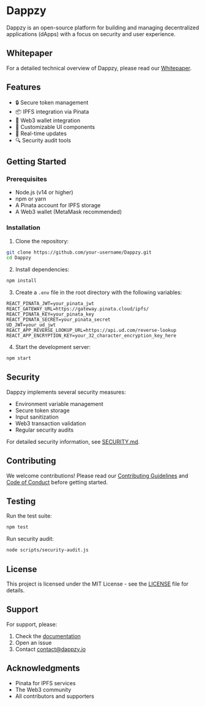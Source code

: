 # Dappzy

Dappzy is an open-source platform for building and managing decentralized applications (dApps) with a focus on security and user experience.

## Whitepaper

For a detailed technical overview of Dappzy, please read our [Whitepaper](WHITEPAPER.md).

## Features

- 🔒 Secure token management
- 📦 IPFS integration via Pinata
- 🔗 Web3 wallet integration
- 🎨 Customizable UI components
- 🔄 Real-time updates
- 🔍 Security audit tools

## Getting Started

### Prerequisites

- Node.js (v14 or higher)
- npm or yarn
- A Pinata account for IPFS storage
- A Web3 wallet (MetaMask recommended)

### Installation

1. Clone the repository:
```bash
git clone https://github.com/your-username/Dappzy.git
cd Dappzy
```

2. Install dependencies:
```bash
npm install
```

3. Create a `.env` file in the root directory with the following variables:
```env
REACT_PINATA_JWT=your_pinata_jwt
REACT_GATEWAY_URL=https://gateway.pinata.cloud/ipfs/
REACT_PINATA_KEY=your_pinata_key
REACT_PINATA_SECRET=your_pinata_secret
UD_JWT=your_ud_jwt
REACT_APP_REVERSE_LOOKUP_URL=https://api.ud.com/reverse-lookup
REACT_APP_ENCRYPTION_KEY=your_32_character_encryption_key_here
```

4. Start the development server:
```bash
npm start
```

## Security

Dappzy implements several security measures:
- Environment variable management
- Secure token storage
- Input sanitization
- Web3 transaction validation
- Regular security audits

For detailed security information, see [SECURITY.md](SECURITY.md).

## Contributing

We welcome contributions! Please read our [Contributing Guidelines](CONTRIBUTING.md) and [Code of Conduct](CODE_OF_CONDUCT.md) before getting started.

## Testing

Run the test suite:
```bash
npm test
```

Run security audit:
```bash
node scripts/security-audit.js
```

## License

This project is licensed under the MIT License - see the [LICENSE](LICENSE) file for details.

## Support

For support, please:
1. Check the [documentation](docs/)
2. Open an issue
3. Contact contact@dappzy.io

## Acknowledgments

- Pinata for IPFS services
- The Web3 community
- All contributors and supporters
